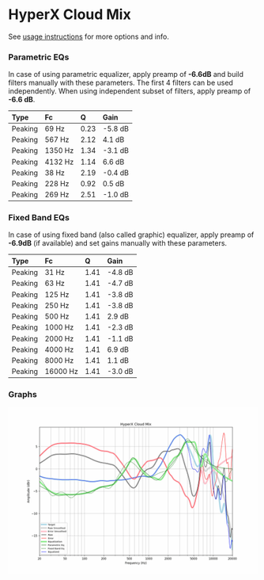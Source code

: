 # HyperX Cloud Mix
See [usage instructions](https://github.com/jaakkopasanen/AutoEq#usage) for more options and info.

### Parametric EQs
In case of using parametric equalizer, apply preamp of **-6.6dB** and build filters manually
with these parameters. The first 4 filters can be used independently.
When using independent subset of filters, apply preamp of **-6.6 dB**.

| Type    | Fc      |    Q | Gain    |
|:--------|:--------|:-----|:--------|
| Peaking | 69 Hz   | 0.23 | -5.8 dB |
| Peaking | 567 Hz  | 2.12 | 4.1 dB  |
| Peaking | 1350 Hz | 1.34 | -3.1 dB |
| Peaking | 4132 Hz | 1.14 | 6.6 dB  |
| Peaking | 38 Hz   | 2.19 | -0.4 dB |
| Peaking | 228 Hz  | 0.92 | 0.5 dB  |
| Peaking | 269 Hz  | 2.51 | -1.0 dB |

### Fixed Band EQs
In case of using fixed band (also called graphic) equalizer, apply preamp of **-6.9dB**
(if available) and set gains manually with these parameters.

| Type    | Fc       |    Q | Gain    |
|:--------|:---------|:-----|:--------|
| Peaking | 31 Hz    | 1.41 | -4.8 dB |
| Peaking | 63 Hz    | 1.41 | -4.7 dB |
| Peaking | 125 Hz   | 1.41 | -3.8 dB |
| Peaking | 250 Hz   | 1.41 | -3.8 dB |
| Peaking | 500 Hz   | 1.41 | 2.9 dB  |
| Peaking | 1000 Hz  | 1.41 | -2.3 dB |
| Peaking | 2000 Hz  | 1.41 | -1.1 dB |
| Peaking | 4000 Hz  | 1.41 | 6.9 dB  |
| Peaking | 8000 Hz  | 1.41 | 1.1 dB  |
| Peaking | 16000 Hz | 1.41 | -3.0 dB |

### Graphs
![](./HyperX%20Cloud%20Mix.png)